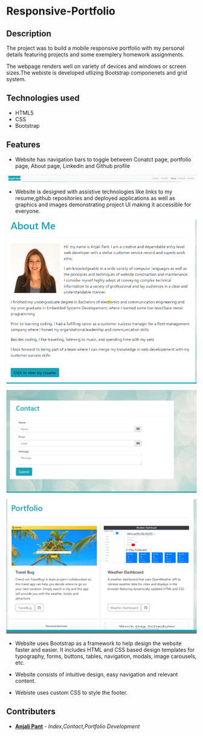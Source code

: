 # Responsive-Portfolio

## Description

The project was to build a mobile responsive portfolio with my personal details featuring projects and some exemplery homework assignments.

The webpage renders well on variety of devices and windows or screen sizes.The webiste is developed utlizing Bootstrap componenets and grid system.


## Technologies used

- HTML5
- CSS
- Bootstrap

## Features

- Website has navigation bars to toggle between Conatct page, portfolio page, About page, Linkedin and Github profile

![Navbar](assets/snapshots/nav.PNG)

- Website is designed with assistive technologies like links to my resume,github repositories and deployed applications as well as graphics and images demonstrating project UI making it accessible for everyone.

![AboutMe](assets/snapshots/aboutme.PNG)

![ContactMe](assets/snapshots/contact.PNG)

![Portfolio](assets/snapshots/portfolio.PNG)


- Website uses Bootstrap as a framework to help design the website faster and easier. It includes HTML and CSS based design templates for typography, forms, buttons, tables, navigation, modals, image carousels, etc. 


- Website consists of intuitive design, easy navigation and relevant content.

- Webiste uses custom CSS to style the footer.


## Contributers

- **[Anjali Pant](https://github.com/Anjali9293)** - *Index,Contact,Portfolio Development*







